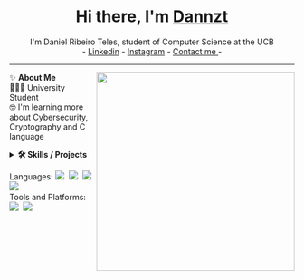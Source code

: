 <h1 align="center"> Hi there, I'm <a href="https://https://www.linkedin.com/in/danielribeiroteles/">Dannzt</a> </h1>

<!--- Adding Header Elements -->
<p align="center">
  I'm Daniel Ribeiro Teles, student of Computer Science at the UCB <br> -
  <a href="https://www.linkedin.com/in/danielribeiroteles/">Linkedin</a> - 
  <a href="https://www.instagram.com/daniel.dinizt/">Instagram</a> -
  <a href="mailto:danielribeiroteles021@gmail.com">Contact me </a> -
</p>

-----------------------------------------------------------
✨ **About Me**<img src="https://otimogestorerp.wpenginepowered.com/wp-content/uploads/2021/09/img-topo-cadeado-og-02.png" min-width="300px" max-width="300px" width="350px" align="right"> 
<br> 👨🏻‍💻 University Student  <br>
🤓 I'm learning more about Cybersecurity, Cryptography and C language<br>

<!--- Adding Tech Stack open Section -->

<details>	
 <summary><b>🛠 Skills / Projects </b></summary> 
   My journey in Computer Science has led me to develop a passion for Cybersecurity, and I am now eager to transition into this field, specifically aiming to join a Computer Forensic Investigator. <br>
<h4> Skills </h4>
  
| Skills                                   | Associated Project|
|----------------------------------------- |-------------------|
| Proficient in C Programming (University)      | <a href="https://github.com/Dannzt/CodigosUCB" target ="_blank" >Portfolio Project</a> |
|Teamwork & Collaboration in C Programing  | <a href="https://github.com/Dannzt/projeto_Estrutura_de_Dados" taget="_blank" >Pharmaceutical Stock Control</a> |


</details> 


Languages: <img src="https://img.shields.io/badge/-python-437CAC?logo=python&logoColor=white&style=flat">&nbsp;
<img src="https://img.shields.io/badge/-Mysql-DC8F0F?logo=Mysql&logoColor=white&style=flat">&nbsp; 
<img src="https://img.shields.io/badge/-HTML5-DE5934?logo=HTML5&logoColor=white&style=flat">&nbsp;
<img src="https://img.shields.io/badge/-CSS3-2275B2?logo=CSS3&logoColor=white&style=flat"> &nbsp;  <br>
Tools and Platforms: 
<img src="https://img.shields.io/badge/-Git-orange?logo=Git&logoColor=white&style=flat">&nbsp; 
<img src="https://img.shields.io/badge/-Visual%20Studio%20Code-25AEF4?logo=visualstudio&logoColor=white&style=flat">&nbsp;
